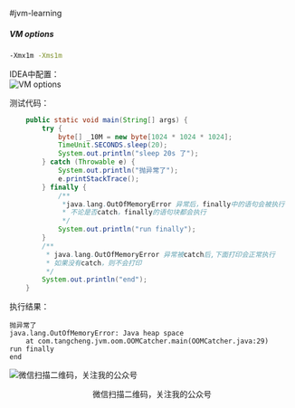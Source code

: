 #jvm-learning

##### VM options
```bash
-Xmx1m -Xms1m  
```
IDEA中配置：  
![VM options](https://user-images.githubusercontent.com/13701989/72151747-fccb5c00-33e3-11ea-8013-a3661c2681b4.png)

测试代码：
```java
    public static void main(String[] args) {
        try {
            byte[] _10M = new byte[1024 * 1024 * 1024];
            TimeUnit.SECONDS.sleep(20);
            System.out.println("sleep 20s 了");
        } catch (Throwable e) {
            System.out.println("抛异常了");
            e.printStackTrace();
        } finally {
            /**
             *java.lang.OutOfMemoryError 异常后，finally中的语句会被执行
             * 不论是否catch，finally的语句块都会执行
             */
            System.out.println("run finally");
        }
        /**
         * java.lang.OutOfMemoryError 异常被catch后,下面打印会正常执行
         * 如果没有catch，则不会打印
         */
        System.out.println("end");
    }
```

执行结果：
```text
抛异常了
java.lang.OutOfMemoryError: Java heap space
	at com.tangcheng.jvm.oom.OOMCatcher.main(OOMCatcher.java:29)
run finally
end
```


![微信扫描二维码，关注我的公众号](https://user-images.githubusercontent.com/13701989/50696841-8c288b80-107b-11e9-9fbf-2b9e20adc166.jpg)
 <center>微信扫描二维码，关注我的公众号</center>
